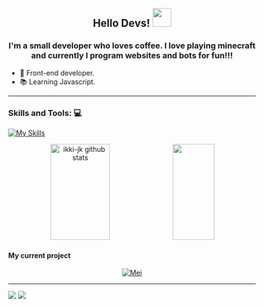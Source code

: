 
<h2 align="center"> Hello Devs!  <img src="https://github.com/ikki-jk/ikki-jk/blob/main/icon/Hi.gif"  width="38px" height="38px"/></h2>
<h3 align="center">I'm a small developer who loves coffee. I love playing minecraft and currently I program websites and bots for fun!!!</h3>

- 🎨 Front-end developer.
- 📚 Learning Javascript.
---
### Skills and Tools: 💻
[![My Skills](https://skillicons.dev/icons?i=js,html,css,discordjs,git,vscode,figma,mongo)](https://skillicons.dev)

<div align="center">  
  <img width="49%" height="195px" src="https://github-readme-stats.vercel.app/api?username=ikki-jk&show_icons=true&hide_border=true&title_color=8A53B1FF&icon_color=8A53B1FF&text_color=c9d1d9&bg_color=0d1117" alt="ikki-jk github stats" /> 
  <img width="41%" height="195px" src="https://github-readme-stats.vercel.app/api/top-langs/?username=ikki-jk&layout=compact&hide_border=true&title_color=8A53B1FF&text_color=8A53B1FF&bg_color=0d1117" />
</div>

#### My current project
<p align=center>
   <a href="https://github.com/ikki-jk/Mei" target="_blank">
  <img src="https://github-readme-stats.vercel.app/api/pin/?username=ikki-jk&repo=Mei&hide_border=true&title_color=8A53B1FF&text_color=ffffff&icon_color=8A53B1FF&bg_color=0D1117" alt="Mei" ></a><br>
</p>

---
<a href="https://www.instagram.com/eu.ikki/"><img src="https://img.shields.io/badge/-Instagram-2f3136?style=for-the-badge&logo=instagram&logoColor=white" target="_blank"></a>
<a href="https://discord.com/invite/wQGtXQfUTe" target="_blank"><img src="https://img.shields.io/badge/Discord-2f3136?style=for-the-badge&logo=discord&logoColor=white" target="_blank"></a>
